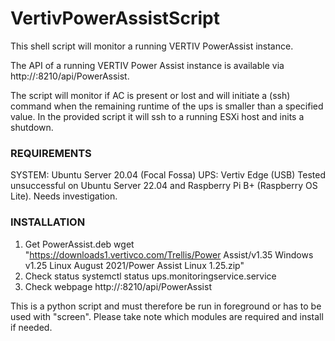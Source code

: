 # VertivPowerAssistScript
This shell script will monitor a running VERTIV PowerAssist instance.

The API of a running VERTIV Power Assist instance is available via http://<IP>:8210/api/PowerAssist.
  
The script will monitor if AC is present or lost and will initiate a (ssh) command when the remaining runtime of the ups is smaller than a specified value. In the provided script it will ssh to a running ESXi host and inits a shutdown.

### REQUIREMENTS
SYSTEM: Ubuntu Server 20.04 (Focal Fossa)
UPS: Vertiv Edge (USB)
Tested unsuccessful on Ubuntu Server 22.04 and Raspberry Pi B+ (Raspberry OS Lite). Needs investigation.

### INSTALLATION
1) Get PowerAssist.deb
  wget "https://downloads1.vertivco.com/Trellis/Power Assist/v1.35 Windows v1.25 Linux August 2021/Power Assist Linux 1.25.zip"
2) Check status
  systemctl status ups.monitoringservice.service
3) Check webpage
  http://<ip>:8210/api/PowerAssist

This is a python script and must therefore be run in foreground or has to be used with "screen". Please take note which modules are required and install if needed.
